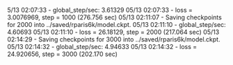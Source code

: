 5/13 02:07:33 - global_step/sec: 3.61329
05/13 02:07:33 - loss = 3.0076969, step = 1000 (276.756 sec)
05/13 02:11:07 - Saving checkpoints for 2000 into ../saved/rparis6k/model.ckpt.
05/13 02:11:10 - global_step/sec: 4.60693
05/13 02:11:10 - loss = 26.18129, step = 2000 (217.064 sec)
05/13 02:14:29 - Saving checkpoints for 3000 into ../saved/rparis6k/model.ckpt.
05/13 02:14:32 - global_step/sec: 4.94633
05/13 02:14:32 - loss = 24.920656, step = 3000 (202.170 sec)